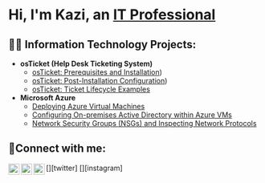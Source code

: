 <h1>Hi, I'm Kazi, an <a href="https://linkedin.com/in/Josh">IT Professional</a></h1>

<h2>👨‍💻 Information Technology Projects:</h2>

- <b>osTicket (Help Desk Ticketing System)</b>
  - [osTicket: Prerequisites and Installation](https://github.com/kaziullah66/ostickets-prereqs))
  - [osTicket: Post-Installation Configuration](https://github.com/kaziullah66/osticket-post-installation/blob/main/README.md))
  - [osTicket: Ticket Lifecycle Examples](https://github.com/kaziullah66/ticket-lifecycle)
- <b>Microsoft Azure</b>
  - [Deploying Azure Virtual Machines](https://github.com/kaziullah66/Deploying-VMs)
  - [Configuring On-premises Active Directory within Azure VMs](https://github.com/kaziullah66/configure-AD)
  - [Network Security Groups (NSGs) and Inspecting Network Protocols](https://github.com/kaziullah66/azure-network-protocol)

<h2>🤳Connect with me:</h2>

[<img align="left" alt="Josh | Twitter" width="22px" src="https://cdn.jsdelivr.net/npm/simple-icons@v3/icons/twitter.svg" />][twitter]
[<img align="left" alt="Josh | LinkedIn" width="22px" src="https://cdn.jsdelivr.net/npm/simple-icons@v3/icons/linkedin.svg" />][linkedin]
[<img align="left" alt="Josh | Instagram" width="22px" src="https://cdn.jsdelivr.net/npm/simple-icons@v3/icons/instagram.svg" />][instagram]

[linkedin]: https://linkedin.com/in/Josh
